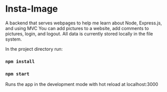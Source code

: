 # Insta-Image
A backend that serves webpages to help me learn about Node, Express.js, and using MVC
You can add pictures to a website, add comments to pictures, login, and logout.
All data is currently stored locally in the file system.

In the project directory run:
### `npm install`
### `npm start`
Runs the app in the development mode with hot reload at localhost:3000
